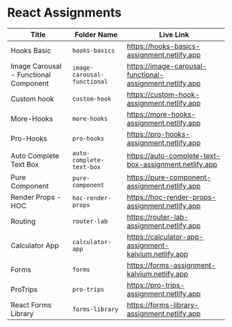 # React Assignments

| Title                                 | Folder Name                 | Live Link                                                |
| ------------------------------------- | --------------------------- | -------------------------------------------------------- |
| Hooks Basic                           | `hooks-basics`              | https://hooks-basics-assignment.netlify.app              |
| Image Carousal - Functional Component | `image-carousal-functional` | https://image-carousal-functional-assignment.netlify.app |
| Custom hook                           | `custom-hook`               | https://custom-hook-assignment.netlify.app               |
| More-Hooks                            | `more-hooks`                | https://more-hooks-assignment.netlify.app                |
| Pro-Hooks                             | `pro-hooks`                 | https://pro-hooks-assignment.netlify.app                 |
| Auto Complete Text Box                | `auto-complete-text-box`    | https://auto-complete-text-box-assignment.netlify.app    |
| Pure Component                        | `pure-component`            | https://pure-component-assignment.netlify.app            |
| Render Props - HOC                    | `hoc-render-props`          | https://hoc-render-props-assignment.netlify.app          |
| Routing                               | `router-lab`                | https://router-lab-assignment.netlify.app                |
| Calculator App                        | `calculator-app`            | https://calculator-app-assignment-kalvium.netlify.app    |
| Forms                                 | `forms`                     | https://forms-assignment-kalvium.netlify.app             |
| ProTrips                              | `pro-trips`                 | https://pro-trips-assignment.netlify.app                 |
| React Forms Library                   | `forms-library`             | https://forms-library-assignment.netlify.app             |
